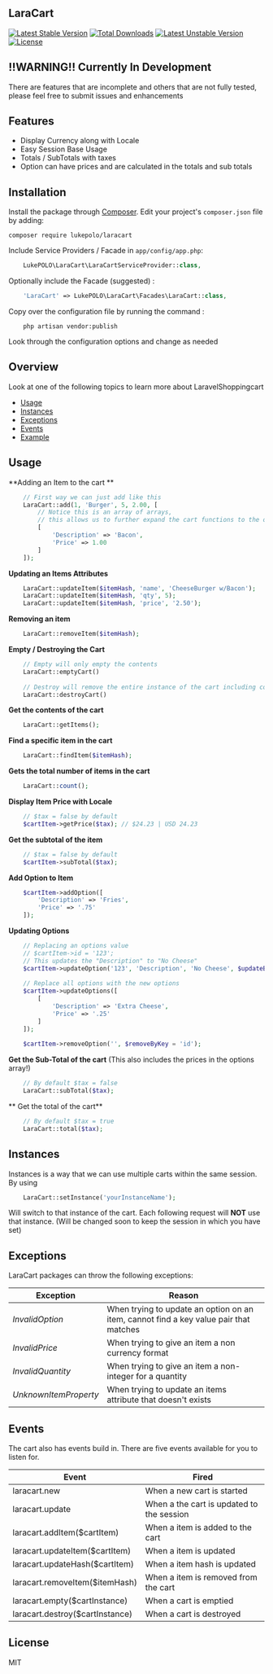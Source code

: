 ## LaraCart
[![Latest Stable Version](https://poser.pugx.org/lukepolo/laracart/v/stable)](https://packagist.org/packages/lukepolo/laracart) [![Total Downloads](https://poser.pugx.org/lukepolo/laracart/downloads)](https://packagist.org/packages/lukepolo/laracart) [![Latest Unstable Version](https://poser.pugx.org/lukepolo/laracart/v/unstable)](https://packagist.org/packages/lukepolo/laracart) [![License](https://poser.pugx.org/lukepolo/laracart/license)](https://packagist.org/packages/lukepolo/laracart)

## !!WARNING!! Currently In Development
There are features that are incomplete and others that are not fully tested, please feel free to submit issues and enhancements

## Features
* Display Currency along with Locale 
* Easy Session Base Usage
* Totals / SubTotals  with taxes
* Option can have prices and are calculated in the totals and sub totals

## Installation

Install the package through [Composer](http://getcomposer.org/). Edit your project's `composer.json` file by adding:

    composer require lukepolo/laracart

Include Service Providers / Facade in `app/config/app.php`:
```php
	LukePOLO\LaraCart\LaraCartServiceProvider::class,
```

Optionally include the Facade (suggested) :
```php
	'LaraCart' => LukePOLO\LaraCart\Facades\LaraCart::class,
```

Copy over the configuration file by running the command :
``` 
    php artisan vendor:publish 
```

Look through the configuration options and change as needed

## Overview
Look at one of the following topics to learn more about LaravelShoppingcart

* [Usage](#usage)
* [Instances](#instances)
* [Exceptions](#exceptions)
* [Events](#events)
* [Example](#example)

## Usage

**Adding an Item to the cart **
```php
    // First way we can just add like this
    LaraCart::add(1, 'Burger', 5, 2.00, [
        // Notice this is an array of arrays, 
        // this allows us to further expand the cart functions to the options
        [
            'Description' => 'Bacon',
            'Price' => 1.00
        ]
    ]);
```

**Updating an Items Attributes**
```php
    LaraCart::updateItem($itemHash, 'name', 'CheeseBurger w/Bacon');
    LaraCart::updateItem($itemHash, 'qty', 5);
    LaraCart::updateItem($itemHash, 'price', '2.50');
```

**Removing an item**
```php
    LaraCart::removeItem($itemHash);
```

**Empty / Destroying the Cart**
```php
    // Empty will only empty the contents
    LaraCart::emptyCart()
    
    // Destroy will remove the entire instance of the cart including coupons ect.
    LaraCart::destroyCart()
```

**Get the contents of the cart**
```php
    LaraCart::getItems();
```

**Find a specific item in the cart**
```php
    LaraCart::findItem($itemHash);
```
**Gets the total number of items in the cart**
```php
    LaraCart::count();
```

**Display Item Price with Locale**
```php
    // $tax = false by default
    $cartItem->getPrice($tax); // $24.23 | USD 24.23
```

**Get the subtotal of the item**
```php
    // $tax = false by default
    $cartItem->subTotal($tax);
```

**Add Option to Item**
```php
    $cartItem->addOption([
        'Description' => 'Fries',
        'Price' => '.75'
    ]);
```

**Updating Options**
```php
    // Replacing an options value
    // $cartItem->id = '123';
    // This updates the "Description" to "No Cheese"
    $cartItem->updateOption('123', 'Description', 'No Cheese', $updateByKey = 'id');
    
    // Replace all options with the new options
    $cartItem->updateOptions([
        [
            'Description' => 'Extra Cheese',
            'Price' => '.25'
        ]
    ]);
    
    $cartItem->removeOption('', $removeByKey = 'id');
```

**Get the Sub-Total of the cart** (This also includes the prices in the options array!)
```php
    // By default $tax = false
    LaraCart::subTotal($tax);
```
** Get the total of the cart**
```php 
    // By default $tax = true
    LaraCart::total($tax);
```


## Instances
Instances is a way that we can use multiple carts within the same session. By using 
```php
    LaraCart::setInstance('yourInstanceName');
```
Will switch to that instance of the cart. Each following request will **NOT** use that instance. (Will be changed soon to keep the session in which you have set)

## Exceptions
LaraCart packages can throw the following exceptions:

| Exception                             | Reason                                                                           |
| ------------------------------------- | --------------------------------------------------------------------------------- |
| *InvalidOption*       | When trying to update an option on an item, cannot find a key value pair that matches  |
| *InvalidPrice*    | When trying to give an item a non currency format   |
| *InvalidQuantity*    | When trying to give an item a non-integer for a quantity  |
| *UnknownItemProperty*    | When trying to update an items attribute that doesn't exists |

## Events

The cart also has events build in. There are five events available for you to listen for.

| Event                | Fired                                   |
| -------------------- | --------------------------------------- |
| laracart.new      | When a new cart is started |
| laracart.update     | When a the cart is updated to the session |
| laracart.addItem($cartItem)      | When a item is added to the cart|
| laracart.updateItem($cartItem)      | When a item is updated|
| laracart.updateHash($cartItem)      | When a item hash is updated|
| laracart.removeItem($itemHash)      | When a item is removed from the cart |
| laracart.empty($cartInstance)      | When a cart is emptied |
| laracart.destroy($cartInstance)      | When a cart is destroyed |


License
----
MIT